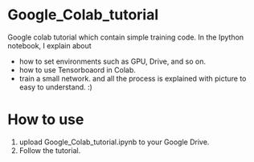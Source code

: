 # Google_Colab_tutorial
Google colab tutorial which contain simple training code.
In the Ipython notebook, I explain about 
- how to set environments such as GPU, Drive, and so on.
- how to use Tensorboaord in Colab.
- train a small network.
and all the process is explained with picture to easy to understand. :)

# How to use
1. upload Google_Colab_tutorial.ipynb to your Google Drive.
2. Follow the tutorial.

